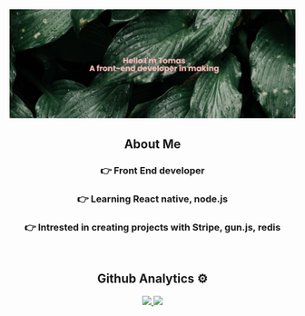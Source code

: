 <img src="https://github.com/tom-motiejunas/tom-motiejunas/blob/main/images/banner.png" title="Background image">

<p align="center">
<h2 align="center">About Me</h2>
<h3 align="center">👉 Front End developer<br/> </h3>
<h3 align="center">👉 Learning React native, node.js<br/></h3>
<h3 align="center">👉 Intrested in creating projects with Stripe, gun.js, redis<br/></h3>
<br />
</p align="center">

<h2 align="center">Github Analytics ⚙</h2>

<p align="center">
<a href="https://github.com/tom-motiejunas">
  <img height="180em" src="https://github-readme-stats-eight-theta.vercel.app/api?username=tom-motiejunas&show_icons=true&theme=algolia&include_all_commits=true&count_private=true"/>
  <img height="180em" src="https://github-readme-stats-eight-theta.vercel.app/api/top-langs/?username=tom-motiejunas&layout=compact&langs_count=8&theme=algolia"/>
</a>
</p>
